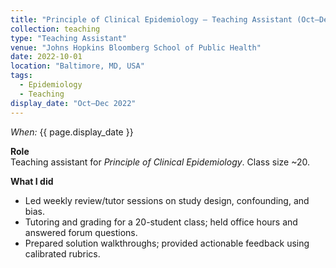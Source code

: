 ```yaml
---
title: "Principle of Clinical Epidemiology — Teaching Assistant (Oct–Dec 2022)"
collection: teaching
type: "Teaching Assistant"
venue: "Johns Hopkins Bloomberg School of Public Health"
date: 2022-10-01
location: "Baltimore, MD, USA"
tags:
  - Epidemiology
  - Teaching
display_date: "Oct–Dec 2022"
---
```


*When:* {{ page.display_date }}

**Role**  
Teaching assistant for *Principle of Clinical Epidemiology*. Class size ~20.

**What I did**  
- Led weekly review/tutor sessions on study design, confounding, and bias.  
- Tutoring and grading for a 20-student class; held office hours and answered forum questions.  
- Prepared solution walkthroughs; provided actionable feedback using calibrated rubrics.
